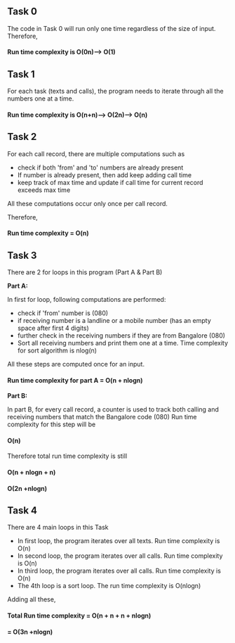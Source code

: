 ## Task 0

The code in Task 0 will run only one time regardless of the size of input. Therefore,
#### <b>Run time complexity is O(0n)--> O(1)</b>

## Task 1

For each task (texts and calls), the program needs to iterate through all the numbers one at a time.

#### <b>Run time complexity is O(n+n)--> O(2n)--> O(n)</b>

## Task 2

For each call record, there are multiple computations such as
* check if both 'from' and 'to' numbers are already present
* If number is already present, then add keep adding call time
* keep track of max time and update if call time for current record exceeds max time

All these computations occur only once per call record.

Therefore,
#### <b>Run time complexity = O(n)</b>

## Task 3

There are 2 for loops in this program (Part A & Part B)

<b>Part A:</b>

In first for loop, following computations are performed:
* check if 'from' number is (080)
* if receiving number is a landline or a mobile number (has an empty space after first 4 digits)
* further check in the receiving numbers if they are from Bangalore (080)
* Sort all receiving numbers and print them one at a time. Time complexity for sort algorithm is nlog(n)


All these steps are computed once for an input.
#### <b>Run time complexity for part A = O(n + nlogn) </b>

<b>Part B:</b>

In part B, for every call record, a counter is used to track both calling and receiving numbers that match the Bangalore code (080)
Run time complexity for this step will be 
#### <b> O(n) </b>

Therefore total run time complexity is still
#### <b> O(n + nlogn + n)
#### O(2n +nlogn)</b>



## Task 4

There are 4 main loops in this Task

* In first loop, the program iterates over all texts. Run time complexity is O(n)
* In second loop, the program iterates over all calls. Run time complexity is O(n)
* In third loop, the program iterates over all calls. Run time complexity is O(n)
* The 4th loop is a sort loop. The run time complexity is O(nlogn)

Adding all these,

#### <b>Total Run time complexity = O(n + n + n + nlogn)
#### = O(3n +nlogn) </b>


